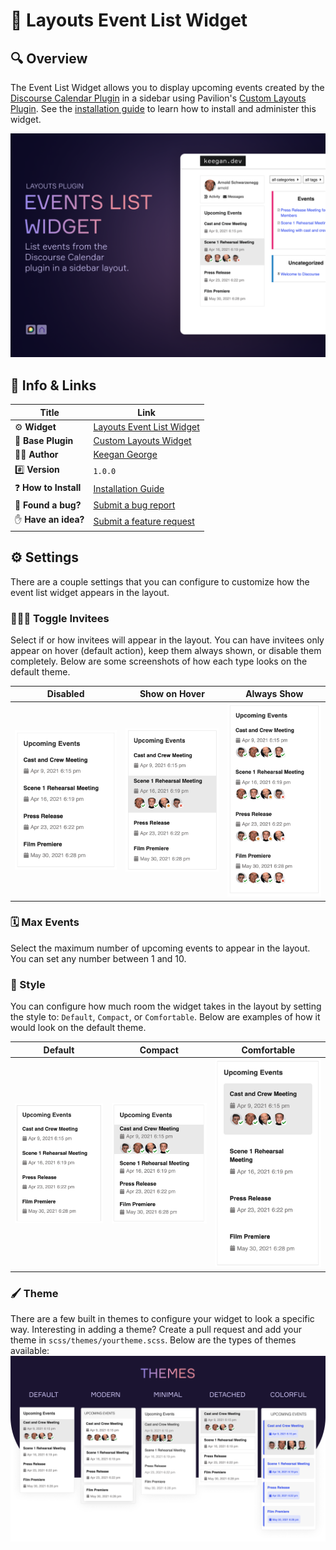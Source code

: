 # 📅 Layouts Event List Widget

## 🔍 Overview

The Event List Widget allows you to display upcoming events created by the [Discourse Calendar Plugin](https://meta.discourse.org/t/discourse-calendar/97376) in a sidebar using Pavilion's [Custom Layouts Plugin](https://meta.discourse.org/t/custom-layouts-plugin/55208). See the [installation guide](https://thepavilion.io/t/installation-and-setup/3200) to learn how to install and administer this widget.

![Banner Image](readme-screenshots/header.png)

## 🔗 Info &amp; Links

| Title                 | Link                                                                                   |
| --------------------- | -------------------------------------------------------------------------------------- |
| ⚙️ **Widget**         | [Layouts Event List Widget](https://github.com/keegangeorge/layouts-event-list-widget) |
| 🔌 **Base Plugin**    | [Custom Layouts Widget](https://meta.discourse.org/t/custom-layouts-plugin/55208)      |
| 👨‍💻 **Author**         | [Keegan George](https://github.com/keegangeorge/)                                      |
| #️⃣ **Version**        | `1.0.0`                                                                                |
| ❓ **How to Install** | [Installation Guide](https://thepavilion.io/t/installation-and-setup/3200)             |
| 🐛 **Found a bug?**   | [Submit a bug report](https://thepavilion.io/w/bug-report/steps/intro)                 |
| ✋ **Have an idea?**  | [Submit a feature request](https://thepavilion.io/w/bug-report/steps/intro)            |

<!-- 💬 **Additional Info**| [Discourse Topic](coming-soon) -->

## ⚙️ Settings

There are a couple settings that you can configure to customize how the event list widget appears in the layout.

### 🧑‍🤝‍🧑 Toggle Invitees

Select if or how invitees will appear in the layout. You can have invitees only appear on hover (default action), keep them always shown, or disable them completely. Below are some screenshots of how each type looks on the default theme.

| Disabled                                                         | Show on Hover                                                             | Always Show                                                           |
| ---------------------------------------------------------------- | ------------------------------------------------------------------------- | --------------------------------------------------------------------- |
| ![Disabled Invitees](readme-screenshots/invitees/never-show.png) | ![Invitees shown on hover](readme-screenshots/invitees/show-on-hover.png) | ![Invitees always shown](readme-screenshots/invitees/always-show.png) |

### 🗓️ Max Events

Select the maximum number of upcoming events to appear in the layout. You can set any number between 1 and 10.

### 📄 Style

You can configure how much room the widget takes in the layout by setting the style to: `Default`, `Compact`, or `Comfortable`. Below are examples of how it would look on the default theme.

| Default                                          | Compact                                          | Comfortable                                              |
| ------------------------------------------------ | ------------------------------------------------ | -------------------------------------------------------- |
| ![Default](readme-screenshots/style/default.png) | ![Compact](readme-screenshots/style/compact.png) | ![Comfortable](readme-screenshots/style/comfortable.png) |

### 🖌️ Theme

There are a few built in themes to configure your widget to look a specific way. Interesting in adding a theme? Create a pull request and add your theme in `scss/themes/yourtheme.scss`. Below are the types of themes available:
![Themes](readme-screenshots/themes.png)
